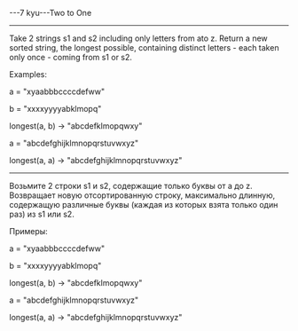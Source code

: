 ---7 kyu---Two to One

---

Take 2 strings s1 and s2 including only letters from ato z. Return a new sorted string, the longest possible, containing distinct letters - each taken only once - coming from s1 or s2.

Examples:

a = "xyaabbbccccdefww"

b = "xxxxyyyyabklmopq"

longest(a, b) -> "abcdefklmopqwxy"

a = "abcdefghijklmnopqrstuvwxyz"

longest(a, a) -> "abcdefghijklmnopqrstuvwxyz"

---

Возьмите 2 строки s1 и s2, содержащие только буквы от a до z. Возвращает новую отсортированную строку, максимально длинную, содержащую различные буквы (каждая из которых взята только один раз) из s1 или s2.

Примеры:

a = "xyaabbbccccdefww"

b = "xxxxyyyyabklmopq"

longest(a, b) -> "abcdefklmopqwxy"

a = "abcdefghijklmnopqrstuvwxyz"

longest(a, a) -> "abcdefghijklmnopqrstuvwxyz"
